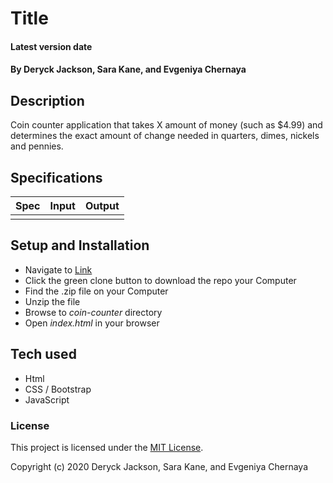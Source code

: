 # Title

#### Latest version date

#### By Deryck Jackson, Sara Kane, and Evgeniya Chernaya

## Description

Coin counter application that takes X amount of money (such as $4.99) and determines the exact amount of change needed in quarters, dimes, nickels and pennies.


## Specifications

| Spec | Input | Output |
| :---: | :---: | :---: |
|  |  |


## Setup and Installation

* Navigate to [Link]()
* Click the green clone button to download the repo your Computer
* Find the .zip file on your Computer
* Unzip the file
* Browse to _coin-counter_ directory
* Open _index.html_ in your browser

## Tech used

* Html
* CSS / Bootstrap
* JavaScript

### License

This project is licensed under the [MIT License](https://opensource.org/licenses/MIT).

Copyright (c) 2020 Deryck Jackson, Sara Kane, and Evgeniya Chernaya
